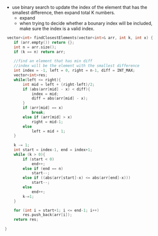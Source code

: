 - use binary search to update the index of the element that has the smallest difference, then expand total K numbers.
    - expand 
    - when trying to decide whether a bounary index will be included, make sure the index is a valid index.

```cpp
 vector<int> findClosestElements(vector<int>& arr, int k, int x) {
    if (arr.empty()) return {};
    int n = arr.size();
    if (k == n) return arr;
   
    //find an element that has min diff
    //index will be the element with the smallest difference
    int index = -1, left = 0, right = n-1, diff = INT_MAX;
    vector<int>res; 
    while(left <= right){
        int mid = left + (right-left)/2;
        if (abs(arr[mid] - x) < diff){
            index = mid;
            diff = abs(arr[mid] - x);
        }
        if (arr[mid] == x)
            break;
        else if (arr[mid] > x)
            right = mid-1;
        else 
            left = mid + 1;
    }
  
    k -= 1;
    int start = index-1, end = index+1;
    while (k > 0){
        if (start < 0)
            end++;
        else if (end == n)
            start--;
        else if ((abs(arr[start]-x) <= abs(arr[end]-x)))
            start--;
        else
            end++;
        k-=1;      
    }

    for (int i = start+1; i <= end-1; i++)
        res.push_back(arr[i]);
    return res;
    
}
```
